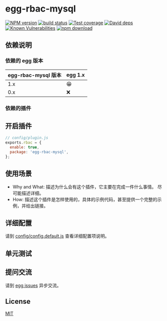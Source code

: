 # egg-rbac-mysql

[![NPM version][npm-image]][npm-url]
[![build status][travis-image]][travis-url]
[![Test coverage][codecov-image]][codecov-url]
[![David deps][david-image]][david-url]
[![Known Vulnerabilities][snyk-image]][snyk-url]
[![npm download][download-image]][download-url]

[npm-image]: https://img.shields.io/npm/v/egg-rbac-mysql.svg?style=flat-square
[npm-url]: https://npmjs.org/package/egg-rbac-mysql
[travis-image]: https://img.shields.io/travis/eggjs/egg-rbac-mysql.svg?style=flat-square
[travis-url]: https://travis-ci.org/eggjs/egg-rbac-mysql
[codecov-image]: https://img.shields.io/codecov/c/github/eggjs/egg-rbac-mysql.svg?style=flat-square
[codecov-url]: https://codecov.io/github/eggjs/egg-rbac-mysql?branch=master
[david-image]: https://img.shields.io/david/eggjs/egg-rbac-mysql.svg?style=flat-square
[david-url]: https://david-dm.org/eggjs/egg-rbac-mysql
[snyk-image]: https://snyk.io/test/npm/egg-rbac-mysql/badge.svg?style=flat-square
[snyk-url]: https://snyk.io/test/npm/egg-rbac-mysql
[download-image]: https://img.shields.io/npm/dm/egg-rbac-mysql.svg?style=flat-square
[download-url]: https://npmjs.org/package/egg-rbac-mysql

<!--
Description here.
-->

## 依赖说明

### 依赖的 egg 版本

egg-rbac-mysql 版本 | egg 1.x
--- | ---
1.x | 😁
0.x | ❌

### 依赖的插件
<!--

如果有依赖其它插件，请在这里特别说明。如

- security
- multipart

-->

## 开启插件

```js
// config/plugin.js
exports.rbac = {
  enable: true,
  package: 'egg-rbac-mysql',
};
```

## 使用场景

- Why and What: 描述为什么会有这个插件，它主要在完成一件什么事情。
尽可能描述详细。
- How: 描述这个插件是怎样使用的，具体的示例代码，甚至提供一个完整的示例，并给出链接。

## 详细配置

请到 [config/config.default.js](config/config.default.js) 查看详细配置项说明。

## 单元测试

<!-- 描述如何在单元测试中使用此插件，例如 schedule 如何触发。无则省略。-->

## 提问交流

请到 [egg issues](https://github.com/eggjs/egg/issues) 异步交流。

## License

[MIT](LICENSE)
